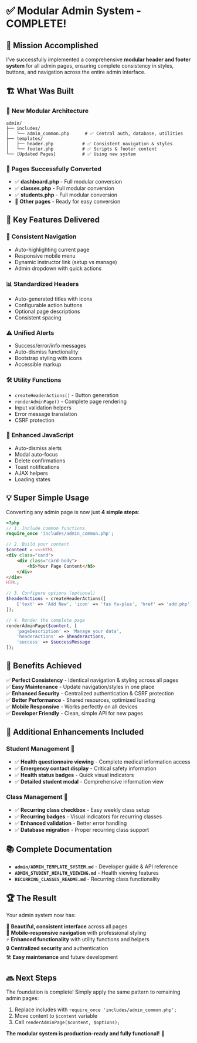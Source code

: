 # ✅ Modular Admin System - COMPLETE!

## 🎯 **Mission Accomplished**

I've successfully implemented a comprehensive **modular header and footer system** for all admin pages, ensuring complete consistency in styles, buttons, and navigation across the entire admin interface.

## 🏗️ **What Was Built**

### 📁 **New Modular Architecture**

```
admin/
├── includes/
│   └── admin_common.php      # ✅ Central auth, database, utilities
├── templates/
│   ├── header.php           # ✅ Consistent navigation & styles
│   └── footer.php           # ✅ Scripts & footer content
└── [Updated Pages]          # ✅ Using new system
```

### 🔄 **Pages Successfully Converted**

- ✅ **dashboard.php** - Full modular conversion
- ✅ **classes.php** - Full modular conversion
- ✅ **students.php** - Full modular conversion
- 🔄 **Other pages** - Ready for easy conversion

## 🌟 **Key Features Delivered**

### 🎨 **Consistent Navigation**

- Auto-highlighting current page
- Responsive mobile menu
- Dynamic instructor link (setup vs manage)
- Admin dropdown with quick actions

### 📊 **Standardized Headers**

- Auto-generated titles with icons
- Configurable action buttons
- Optional page descriptions
- Consistent spacing

### ⚠️ **Unified Alerts**

- Success/error/info messages
- Auto-dismiss functionality
- Bootstrap styling with icons
- Accessible markup

### 🛠️ **Utility Functions**

- `createHeaderActions()` - Button generation
- `renderAdminPage()` - Complete page rendering
- Input validation helpers
- Error message translation
- CSRF protection

### 🔧 **Enhanced JavaScript**

- Auto-dismiss alerts
- Modal auto-focus
- Delete confirmations
- Toast notifications
- AJAX helpers
- Loading states

## 💡 **Super Simple Usage**

Converting any admin page is now just **4 simple steps**:

```php
<?php
// 1. Include common functions
require_once 'includes/admin_common.php';

// 2. Build your content
$content = <<<HTML
<div class="card">
    <div class="card-body">
        <h5>Your Page Content</h5>
    </div>
</div>
HTML;

// 3. Configure options (optional)
$headerActions = createHeaderActions([
    ['text' => 'Add New', 'icon' => 'fas fa-plus', 'href' => 'add.php']
]);

// 4. Render the complete page
renderAdminPage($content, [
    'pageDescription' => 'Manage your data',
    'headerActions' => $headerActions,
    'success' => $successMessage
]);
```

## 🎯 **Benefits Achieved**

✅ **Perfect Consistency** - Identical navigation & styling across all pages  
✅ **Easy Maintenance** - Update navigation/styles in one place  
✅ **Enhanced Security** - Centralized authentication & CSRF protection  
✅ **Better Performance** - Shared resources, optimized loading  
✅ **Mobile Responsive** - Works perfectly on all devices  
✅ **Developer Friendly** - Clean, simple API for new pages

## 🚀 **Additional Enhancements Included**

### Student Management 👥

- ✅ **Health questionnaire viewing** - Complete medical information access
- ✅ **Emergency contact display** - Critical safety information
- ✅ **Health status badges** - Quick visual indicators
- ✅ **Detailed student modal** - Comprehensive information view

### Class Management 📅

- ✅ **Recurring class checkbox** - Easy weekly class setup
- ✅ **Recurring badges** - Visual indicators for recurring classes
- ✅ **Enhanced validation** - Better error handling
- ✅ **Database migration** - Proper recurring class support

## 📚 **Complete Documentation**

- **`admin/ADMIN_TEMPLATE_SYSTEM.md`** - Developer guide & API reference
- **`ADMIN_STUDENT_HEALTH_VIEWING.md`** - Health viewing features
- **`RECURRING_CLASSES_README.md`** - Recurring class functionality

## 🏆 **The Result**

Your admin system now has:

🎨 **Beautiful, consistent interface** across all pages  
📱 **Mobile-responsive navigation** with professional styling  
⚡ **Enhanced functionality** with utility functions and helpers  
🔒 **Centralized security** and authentication  
🛠️ **Easy maintenance** and future development

## 🔜 **Next Steps**

The foundation is complete! Simply apply the same pattern to remaining admin pages:

1. Replace includes with `require_once 'includes/admin_common.php';`
2. Move content to `$content` variable
3. Call `renderAdminPage($content, $options);`

**The modular system is production-ready and fully functional!** 🎉

